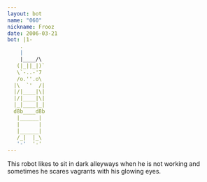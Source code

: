 ```yaml
---
layout: bot
name: "060"
nickname: Frooz
date: 2006-03-21
bot: |1-
    .       
    |       
    |____/\ 
   (|_||_|)`
   \`-..-'7 
   /o.''.o\ 
  |\  `'  /|
  |/|____|\|
  |/|____|\|
  |_|____|_|
  d8b____d8b
   |______| 
   |      | 
   |______| 
   /_|  |_\ 
   '-'  '-' 
---
```

This robot likes to sit in dark alleyways when he is not working and sometimes he scares vagrants with his glowing eyes.